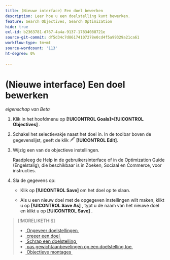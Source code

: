 ```yaml
---
title: (Nieuwe interface) Een doel bewerken
description: Leer hoe u een doelstelling kunt bewerken.
feature: Search Objectives, Search Optimization
hide: true
exl-id: b2363781-d767-4a4a-9137-17834088721e
source-git-commit: df5d34c7d86174107278e0cd4f5a99329a21ca61
workflow-type: tm+mt
source-wordcount: '113'
ht-degree: 0%

---
```


# (Nieuwe interface) Een doel bewerken

*eigenschap van Beta*

1. Klik in het hoofdmenu op **[!UICONTROL Goals]>[!UICONTROL Objectives]** .

1. Schakel het selectievakje naast het doel in. In de toolbar boven de gegevenslijst, geeft de klik ![&#x200B; &#x200B;](/help/search-social-commerce/assets/edit.png " uit ") **[!UICONTROL Edit]**.

1. Wijzig een van de objectieve instellingen.

   Raadpleeg de Help in de gebruikersinterface of in de Optimization Guide (Engelstalig), die beschikbaar is in Zoeken, Sociaal en Commerce, voor instructies.

1. Sla de gegevens op:

   * Klik op **[!UICONTROL Save]** om het doel op te slaan.

   * Als u een nieuw doel met de opgegeven instellingen wilt maken, klikt u op **[!UICONTROL Save As]** , typt u de naam van het nieuwe doel en klikt u op **[!UICONTROL Save]** .

>[!MORELIKETHIS]
>
>* [&#x200B; Ongeveer doelstellingen &#x200B;](objective-about.md)
>* [&#x200B; creeer een doel &#x200B;](objective-create.md)
>* [&#x200B; Schrap een doelstelling &#x200B;](objective-delete.md)
>* [&#x200B; pas gewichtaanbevelingen op een doelstelling toe &#x200B;](objective-apply-weight-recommendations.md)
>* [&#x200B; Objectieve montages &#x200B;](objective-settings.md)
